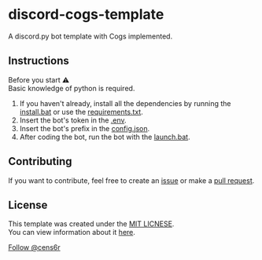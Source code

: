 <script async defer src="https://buttons.github.io/buttons.js"></script>

# discord-cogs-template
A discord.py bot template with Cogs implemented.

## Instructions
Before you start ⚠
<br>
Basic knowledge of python is required.

1. If you haven't already, install all the dependencies by running the [install.bat](./src/install.bat) or use the [requirements.txt](./requirements.txt).
2. Insert the bot's token in the [.env](./src/configuration/.env).
3. Insert the bot's prefix in the [config.json](./src/configuration/config.json).
4. After coding the bot, run the bot with the [launch.bat](./src/launch.bat).

## Contributing
If you want to contribute, feel free to create an [issue](https://github.com/cens6r/discord-cogs-template/issues) or make a [pull request](https://github.com/cens6r/discord-cogs-template/pulls).

## License
This template was created under the [MIT LICNESE](./LICENSE).
<br>
You can view information about it [here](https://opensource.org/licenses/MIT).

<a class="github-button" href="https://github.com/cens6r" data-color-scheme="no-preference: dark; light: dark; dark: dark;" aria-label="Follow @cens6r on GitHub">Follow @cens6r</a>
